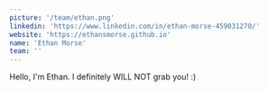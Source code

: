 ```yaml
---
picture: '/team/ethan.png'
linkedin: 'https://www.linkedin.com/in/ethan-morse-459031270/'
website: 'https://ethansmorse.github.io'
name: 'Ethan Morse'
team: ''
---
```


Hello, I'm Ethan. I definitely WILL NOT grab you! :)